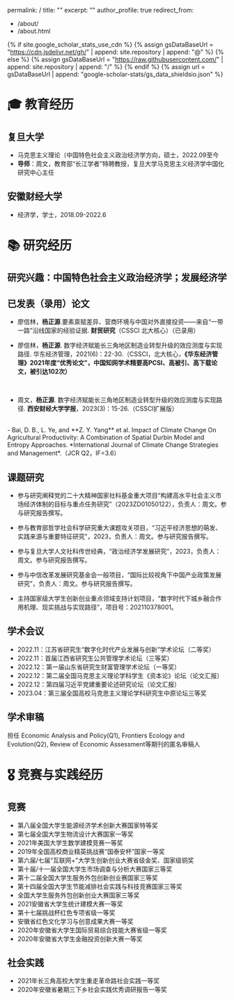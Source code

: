 permalink: /
title: ""
excerpt: ""
author_profile: true
redirect_from: 
  - /about/
  - /about.html


{% if site.google_scholar_stats_use_cdn %}
{% assign gsDataBaseUrl = "https://cdn.jsdelivr.net/gh/" | append: site.repository | append: "@" %}
{% else %}
{% assign gsDataBaseUrl = "https://raw.githubusercontent.com/" | append: site.repository | append: "/" %}
{% endif %}
{% assign url = gsDataBaseUrl | append: "google-scholar-stats/gs_data_shieldsio.json" %}

<span class='anchor' id='about-me'></span>

# 🎓 教育经历
## 复旦大学
- 马克思主义理论（中国特色社会主义政治经济学方向，硕士，2022.09至今
- **导师**：周文，教育部“长江学者”特聘教授，复旦大学马克思主义经济学中国化研究中心主任

## 安徽财经大学
- 经济学，学士，2018.09-2022.6

# 📚 研究经历

## 研究兴趣：中国特色社会主义政治经济学；发展经济学

## 已发表（录用）论文
- 廖信林，**杨正源**.要素禀赋差异、营商环境与中国对外直接投资——来自“一带一路”沿线国家的经验证据. **财贸研究**（CSSCI 北大核心）（已录用）<br>

- 廖信林，**杨正源**. 数字经济赋能长三角地区制造业转型升级的效应测度与实现路径. 华东经济管理，2021(6)：22-30.（CSSCI，北大核心，**《华东经济管理》2021年度“优秀论文”，中国知网学术精要高PCSI、高被引、高下载论文，被引达102次）**
 <br>
  
- 周文，**杨正源**. 数字经济赋能长三角地区制造业转型升级的效应测度与实现路径. **西安财经大学学报**，2023(3)：15-26.（CSSCI扩展版）
 <br>
-  Bai, D. B., L. Ye, and **Z. Y. Yang** et al. Impact of Climate Change On Agricultural Productivity: A Combination of Spatial Durbin Model and Entropy Approaches. *International Journal of Climate Change Strategies and Management*.（JCR Q2，IF=3.6）



## 课题研究
- 参与研究阐释党的二十大精神国家社科基金重大项目“构建高水平社会主义市场经济体制的目标与重点任务研究”（2023ZD01050122），负责人：周文。参与研究报告撰写。<br>
  
- 参与教育部哲学社会科学研究重大课题攻关项目，“习近平经济思想的萌发、实践来源与重要特征研究”，2023，负责人：周文。参与研究报告撰写。<br>

- 参与复旦大学人文社科传世经典，“政治经济学发展研究”，2023，负责人：周文。参与研究报告撰写。 <br>

- 参与中信改革发展研究基金会一般项目，“国际比较视角下中国产业政策发展研究”，负责人：周文。参与研究报告撰写。 <br>

- 主持国家级大学生创新创业重点领域支持计划项目，“数字时代下城乡融合作用机理、现实挑战与实现路径”，项目号：202110378001。<br>

## 学术会议
- 2022.11：江苏省研究生“数字化时代产业发展与创新”学术论坛（二等奖）
- 2022.11：首届江西省研究生公共管理学术论坛（三等奖）
- 2022.12：第一届山东省研究生财富管理学术论坛（一等奖）
- 2022.12：第二届全国马克思主义理论学科学生《资本论》论坛（论文汇报）
- 2022.12：第四届习近平党建重要论述研究论坛（论文汇报）
- 2023.04：第三届全国高校马克思主义理论学科研究生中原论坛三等奖

## 学术审稿
担任 Economic Analysis and Policy(Q1), Frontiers Ecology and Evolution(Q2), Review of Economic Assessment等期刊的匿名审稿人



# 🎖 竞赛与实践经历
## 竞赛
- 第八届全国大学生能源经济学术创新大赛国家特等奖
- 第七届全国大学生物流设计大赛国家一等奖
- 2021年美国大学生数学建模竞赛一等奖
- 2019年全国高校商业精英挑战赛“国泰安杯”国家一等奖
- 第六届/七届“互联网+”大学生创新创业大赛省级金奖、国家级铜奖
- 第十届/十一届全国大学生市场调查与分析大赛国家三等奖
- 第十二届全国大学生服务外包创新创业赛国家三等奖
- 第十四届全国大学生节能减排社会实践与科技竞赛国家三等奖
- 全国大学生服务外包创新创业大赛国家三等奖
- 2021安徽省大学生统计建模大赛一等奖
- 第十七届挑战杯红色专项省级一等奖
- 安徽省红色文化学习与创意成果大赛一等奖
- 2020年安徽省大学生国际贸易综合技能大赛省级一等奖
- 2020年安徽省大学生金融投资创新大赛一等奖

## 社会实践
- 2021年长三角高校大学生重走革命路社会实践一等奖
- 2020年安徽省暑期三下乡社会实践优秀调研报告一等奖














